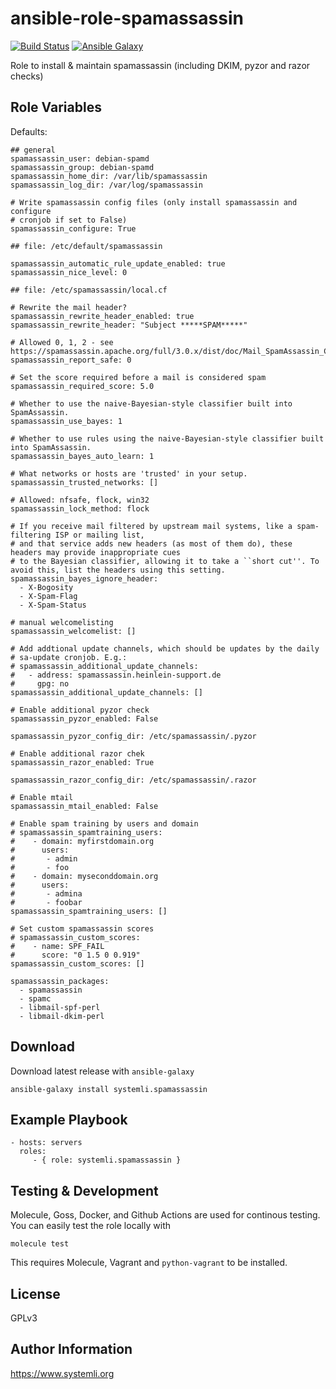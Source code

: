 # ansible-role-spamassassin

[![Build Status](https://github.com/systemli/ansible-role-spamassassin/workflows/Integration/badge.svg?branch=main)](https://github.com/systemli/ansible-role-spamassassin/actions?query=workflow%3AIntegration)
[![Ansible Galaxy](http://img.shields.io/badge/ansible--galaxy-spamassassin-blue.svg)](https://galaxy.ansible.com/systemli/spamassassin/)

Role to install & maintain spamassassin (including DKIM, pyzor and razor checks)

## Role Variables

Defaults:

    ## general
    spamassassin_user: debian-spamd
    spamassassin_group: debian-spamd
    spamassassin_home_dir: /var/lib/spamassassin
    spamassassin_log_dir: /var/log/spamassassin

    # Write spamassassin config files (only install spamassassin and configure
    # cronjob if set to False)
    spamassassin_configure: True

    ## file: /etc/default/spamassassin

    spamassassin_automatic_rule_update_enabled: true
    spamassassin_nice_level: 0

    ## file: /etc/spamassassin/local.cf

    # Rewrite the mail header?
    spamassassin_rewrite_header_enabled: true
    spamassassin_rewrite_header: "Subject *****SPAM*****"

    # Allowed 0, 1, 2 - see https://spamassassin.apache.org/full/3.0.x/dist/doc/Mail_SpamAssassin_Conf.html
    spamassassin_report_safe: 0

    # Set the score required before a mail is considered spam
    spamassassin_required_score: 5.0

    # Whether to use the naive-Bayesian-style classifier built into SpamAssassin.
    spamassassin_use_bayes: 1

    # Whether to use rules using the naive-Bayesian-style classifier built into SpamAssassin.
    spamassassin_bayes_auto_learn: 1

    # What networks or hosts are 'trusted' in your setup.
    spamassassin_trusted_networks: []

    # Allowed: nfsafe, flock, win32
    spamassassin_lock_method: flock

    # If you receive mail filtered by upstream mail systems, like a spam-filtering ISP or mailing list,
    # and that service adds new headers (as most of them do), these headers may provide inappropriate cues
    # to the Bayesian classifier, allowing it to take a ``short cut''. To avoid this, list the headers using this setting.
    spamassassin_bayes_ignore_header:
      - X-Bogosity
      - X-Spam-Flag
      - X-Spam-Status

    # manual welcomelisting
    spamassassin_welcomelist: []

    # Add addtional update channels, which should be updates by the daily
    # sa-update cronjob. E.g.:
    # spamassassin_additional_update_channels:
    #   - address: spamassassin.heinlein-support.de
    #     gpg: no
    spamassassin_additional_update_channels: []

    # Enable additional pyzor check
    spamassassin_pyzor_enabled: False

    spamassassin_pyzor_config_dir: /etc/spamassassin/.pyzor

    # Enable additional razor chek
    spamassassin_razor_enabled: True

    spamassassin_razor_config_dir: /etc/spamassassin/.razor

    # Enable mtail
    spamassassin_mtail_enabled: False

    # Enable spam training by users and domain
    # spamassassin_spamtraining_users:
    #    - domain: myfirstdomain.org
    #      users:
    #       - admin
    #       - foo
    #    - domain: myseconddomain.org
    #      users:
    #       - admina
    #       - foobar
    spamassassin_spamtraining_users: []

    # Set custom spamassassin scores
    # spamassassin_custom_scores:
    #    - name: SPF_FAIL
    #      score: "0 1.5 0 0.919"
    spamassassin_custom_scores: []

    spamassassin_packages:
      - spamassassin
      - spamc
      - libmail-spf-perl
      - libmail-dkim-perl



## Download


Download latest release with `ansible-galaxy`

	ansible-galaxy install systemli.spamassassin

## Example Playbook


    - hosts: servers
      roles:
         - { role: systemli.spamassassin }

## Testing & Development

Molecule, Goss, Docker, and Github Actions are used for continous testing.
You can easily test the role locally with

    molecule test

This requires Molecule, Vagrant and `python-vagrant` to be installed.

## License

GPLv3

## Author Information

https://www.systemli.org
